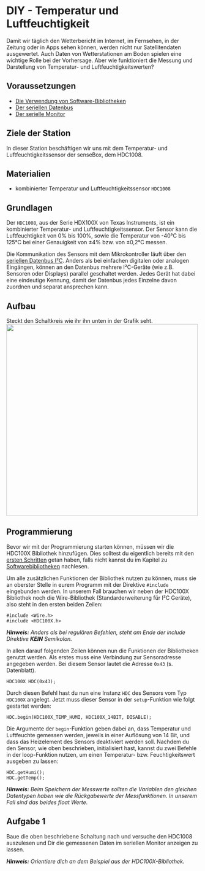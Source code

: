 # DIY - Temperatur und Luftfeuchtigkeit
Damit wir täglich den Wetterbericht im Internet, im Fernsehen, in der Zeitung oder in Apps sehen können, werden nicht nur Satellitendaten ausgewertet. Auch Daten von Wetterstationen am Boden spielen eine wichtige Rolle bei der Vorhersage. Aber wie funktioniert die Messung und Darstellung von Temperatur- und Luftfeuchtigkeitswerten?

## Voraussetzungen
- [Die Verwendung von Software-Bibliotheken](software_libraries.md)
- [Der seriellen Datenbus](der_serielle_datenbus.md)
- [Der serielle Monitor](der_serielle_monitor.md)

## Ziele der Station
In dieser Station beschäftigen wir uns mit dem Temperatur- und Luftfeuchtigkeitssensor der senseBox, dem HDC1008.

## Materialien
- kombinierter Temperatur und Luftfeuchtigkeitssensor `HDC1008`

## Grundlagen
Der `HDC1008`, aus der Serie HDX100X von Texas Instruments, ist ein kombinierter Temperatur- und Luftfeuchtigkeitssensor. Der Sensor kann die Luftfeuchtigkeit von 0% bis 100%, sowie die Temperatur von -40°C bis 125°C bei einer Genauigkeit von ±4% bzw. von ±0,2°C messen.

Die Kommunikation des Sensors mit dem Mikrokontroller läuft über den [seriellen Datenbus I²C](der_serielle_datenbus.md). Anders als bei einfachen digitalen oder analogen Eingängen, können an den Datenbus mehrere I²C-Geräte (wie z.B. Sensoren oder Displays) parallel geschaltet werden. Jedes Gerät hat dabei eine eindeutige Kennung, damit der Datenbus jedes Einzelne davon zuordnen und separat ansprechen kann.

## Aufbau
Steckt den Schaltkreis wie ihr ihn unten in der Grafik seht.
<img src="https://raw.githubusercontent.com/sensebox/OER/master/senseBox_edu/images/aufbau_station_5.png" width="500"/>

## Programmierung
Bevor wir mit der Programmierung starten können, müssen wir die HDC100X Bibliothek hinzufügen. Dies solltest du eigentlich bereits mit den [ersten Schritten](installation_der_software.md) getan haben, falls nicht kannst du im Kapitel zu [Softwarebibliotheken](software_libraries.md) nachlesen.

Um alle zusätzlichen Funktionen der Bibliothek nutzen zu können, muss sie an oberster Stelle in eurem Programm mit der Direktive `#include` eingebunden werden. In unserem Fall brauchen wir neben der HDC100X Bibliothek noch die Wire-Bibliothek (Standarderweiterung für I²C Geräte), also steht in den ersten beiden Zeilen:
```arduino
#include <Wire.h>
#include <HDC100X.h>
```
***Hinweis:*** *Anders als bei regulären Befehlen, steht am Ende der include Direktive **KEIN** Semikolon.*

In allen darauf folgenden Zeilen können nun die Funktionen der Bibliotheken genutzt werden. Als erstes muss eine Verbindung zur Sensoradresse angegeben werden. Bei diesem Sensor lautet die Adresse `0x43` (s. Datenblatt).
```arduino
HDC100X HDC(0x43);
```
Durch diesen Befehl hast du nun eine Instanz `HDC` des Sensors vom Typ `HDC100X` angelegt. Jetzt muss dieser Sensor in der `setup`-Funktion wie folgt gestartet werden:
```arduino
HDC.begin(HDC100X_TEMP_HUMI, HDC100X_14BIT, DISABLE);
```
Die Argumente der `begin`-Funktion geben dabei an, dass Temperatur und Luftfeuchte gemessen werden, jeweils in einer Auflösung von 14 Bit, und dass das Heizelement des Sensors deaktiviert werden soll. Nachdem du den Sensor, wie oben beschrieben, initialisiert hast, kannst du zwei Befehle in der loop-Funktion nutzen, um einen Temperatur- bzw. Feuchtigkeitswert ausgeben zu lassen:
```arduino
HDC.getHumi();
HDC.getTemp();
```
***Hinweis:*** *Beim Speichern der Messwerte sollten die Variablen den gleichen Datentypen haben wie die Rückgabewerte der Messfunktionen. In unserem Fall sind das beides float Werte.*

## Aufgabe 1
Baue die oben beschriebene Schaltung nach und versuche den HDC1008 auszulesen und Dir die gemessenen Daten im seriellen Monitor anzeigen zu lassen.

***Hinweis:*** *Orientiere dich an dem Beispiel aus der HDC100X-Bibliothek.*
